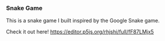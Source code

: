 ### Snake Game 

This is a snake game I built inspired by the 
Google Snake game. 

Check it out here! https://editor.p5js.org/rhjshi/full/fF87LMjx5
